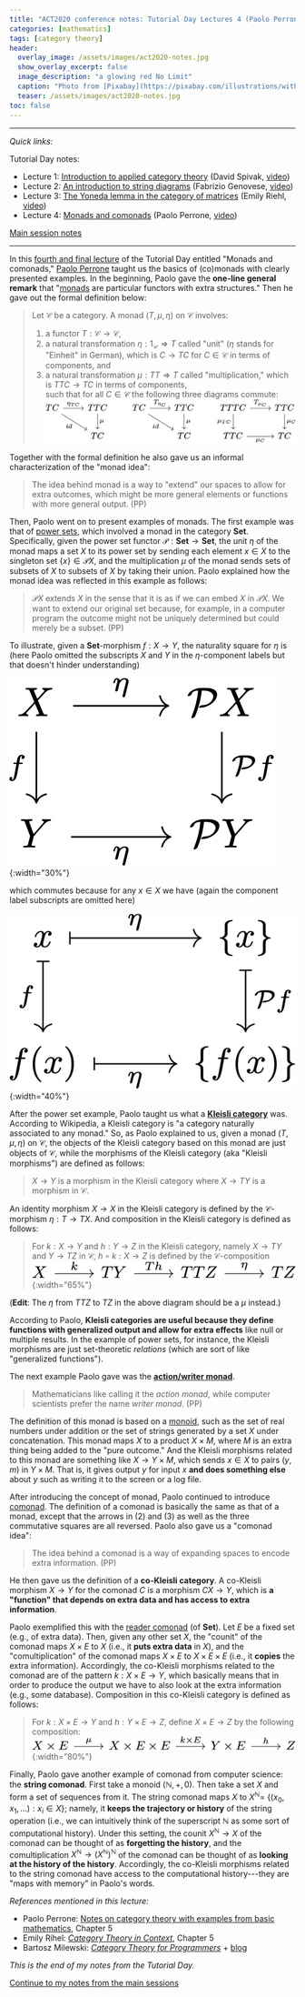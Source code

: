 ```yaml
---
title: "ACT2020 conference notes: Tutorial Day Lectures 4 (Paolo Perrone)"
categories: [mathematics]
tags: [category theory]
header:
  overlay_image: /assets/images/act2020-notes.jpg
  show_overlay_excerpt: false
  image_description: "a glowing red No Limit"
  caption: "Photo from [Pixabay](https://pixabay.com/illustrations/without-borders-limit-restriction-1656205/)"
  teaser: /assets/images/act2020-notes.jpg
toc: false
---
```


------

*Quick links:*

Tutorial Day notes:
- Lecture 1: [Introduction to applied category theory](https://blog.juliosong.com/mathematics/act-notes-1/) (David Spivak, [video](https://youtu.be/cJ46AOEOc14))
- Lecture 2: [An introduction to string diagrams](https://blog.juliosong.com/mathematics/act-notes-2/) (Fabrizio Genovese, [video](https://youtu.be/LY5H9uY7Gns))
- Lecture 3: [The Yoneda lemma in the category of matrices](https://blog.juliosong.com/mathematics/act-notes-3/) (Emily Riehl, [video](https://youtu.be/SsgEvrDFJsM))
- Lecture 4: [Monads and comonads](https://blog.juliosong.com/mathematics/act-notes-4/) (Paolo Perrone, [video](https://youtu.be/ryMkvAOJk20))

[Main session notes](https://blog.juliosong.com/mathematics/act-notes-5/)

------

In this [fourth and final lecture](https://youtu.be/ryMkvAOJk20) of the Tutorial Day entitled "Monads and comonads," [Paolo Perrone](http://www.paoloperrone.org) taught us the basics of (co)monads with clearly presented examples. In the beginning, Paolo gave the **one-line general remark** that "[monads](https://en.wikipedia.org/wiki/Monad_(functional_programming)) are particular functors with extra structures." Then he gave out the formal definition below:
> Let $\mathcal{C}$ be a category. A monad $(T,\mu,\eta)$ on $\mathcal{C}$ involves:<br>
> 1) a functor $T:\mathcal{C}\rightarrow\mathcal{C}$,<br>
> 2) a natural transformation $\eta: 1_\mathcal{C}\Rightarrow T$ called "unit" ($\eta$ stands for "Einheit" in German), which is $C \rightarrow TC$ for $C\in\mathcal{C}$ in terms of components, and<br>
> 3) a natural transformation $\mu: TT\Rightarrow T$ called "multiplication," which is $TTC\rightarrow TC$ in terms of components,<br>
> such that for all $C\in\mathcal{C}$ the following three diagrams commute:<br>
> ![monad](/assets/images/act2020-l4-01.png)

Together with the formal definition he also gave us an informal characterization of the "monad idea":
> The idea behind monad is a way to "extend" our spaces to allow for extra outcomes, which might be more general elements or functions with more general output. (PP)

Then, Paolo went on to present examples of monads. The first example was that of [power sets](https://en.wikipedia.org/wiki/Power_set), which involved a monad in the category $\mathbf{Set}$. Specifically, given the power set functor $\mathcal{P}: \mathbf{Set}\rightarrow\mathbf{Set}$, the unit $\eta$ of the monad maps a set $X$ to its power set by sending each element $x\in X$ to the singleton set $\{x\}\in\mathcal{P}X$, and the multiplication $\mu$ of the monad sends sets of subsets of $X$ to subsets of $X$ by taking their union. Paolo explained how the monad idea was reflected in this example as follows:

> $\mathcal{P}X$ extends $X$ in the sense that it is as if we can embed $X$ in $\mathcal{P}X$. We want to extend our original set because, for example, in a computer program the outcome might not be uniquely determined but could merely be a subset. (PP)

To illustrate, given a $\mathbf{Set}$-morphism $f: X\rightarrow Y$, the naturality square for $\eta$ is (here Paolo omitted the subscripts $X$ and $Y$ in the $\eta$-component labels but that doesn't hinder understanding)

![power set monad](/assets/images/act2020-l4-02.png){:width="30%"}

which commutes because for any $x\in X$ we have (again the component label subscripts are omitted here)

![power set monad commutative](/assets/images/act2020-l4-03.png){:width="40%"}

After the power set example, Paolo taught us what a [**Kleisli category**](https://en.wikipedia.org/wiki/Kleisli_category) was. According to Wikipedia, a Kleisli category is "a category naturally associated to any monad." So, as Paolo explained to us, given a monad $(T, \mu, \eta)$ on $\mathcal{C}$, the objects of the Kleisli category based on this monad are just objects of $\mathcal{C}$, while the morphisms of the Kleisli category (aka "Kleisli morphisms") are defined as follows:
> $X\rightarrow Y$ is a morphism in the Kleisli category where $X\rightarrow TY$ is a morphism in $\mathcal{C}$.

An identity morphism $X\rightarrow X$ in the Kleisli category is defined by the $\mathcal{C}$-morphism $\eta: T\rightarrow TX$. And composition in the Kleisli category is defined as follows:
> For $k: X\rightarrow Y$ and $h: Y\rightarrow Z$ in the Kleisli category, namely $X\rightarrow TY$ and $Y\rightarrow TZ$ in $\mathcal{C}$, $h\circ k: X\rightarrow Z$ is defined by the $\mathcal{C}$-composition <br>
> ![Kleisli category](/assets/images/act2020-l4-04.png){:width="65%"}

(**Edit**: The $\eta$ from $TTZ$ to $TZ$ in the above diagram should be a $\mu$ instead.)

According to Paolo, **Kleisli categories are useful because they define functions with generalized output and allow for extra effects** like null or multiple results. In the example of power sets, for instance, the Kleisli morphisms are just set-theoretic *relations* (which are sort of like "generalized functions").

The next example Paolo gave was the [**action/writer monad**](https://ncatlab.org/nlab/show/action+monad).
> Mathematicians like calling it the *action monad*, while computer scientists prefer the name *writer monad*. (PP)

The definition of this monad is based on a [monoid](https://en.wikipedia.org/wiki/Monoid), such as the set of real numbers under addition or the set of strings generated by a set $X$ under concatenation. This monad maps $X$ to a product $X\times M$, where $M$ is an extra thing being added to the "pure outcome." And the Kleisli morphisms related to this monad are something like $X\rightarrow Y\times M$, which sends $x\in X$ to pairs $(y,m)$ in $Y\times M$. That is, it gives output $y$ for input $x$ **and does something else** about $y$ such as writing it to the screen or a log file.

After introducing the concept of monad, Paolo continued to introduce [comonad](https://ncatlab.org/nlab/show/comonad). The definition of a comonad is basically the same as that of a monad, except that the arrows in (2) and (3) as well as the three commutative squares are all reversed. Paolo also gave us a "comonad idea":
> The idea behind a comonad is a way of expanding spaces to encode extra information. (PP)

He then gave us the definition of a **co-Kleisli category**. A co-Kleisli morphism $X\rightarrow Y$ for the comonad $C$ is a morphism $CX\rightarrow Y$, which is **a "function" that depends on extra data and has access to extra information**.

Paolo exemplified this with the [reader comonad](http://comonad.com/reader/) (of $\mathbf{Set}$). Let $E$ be a fixed set (e.g., of extra data). Then, given any other set $X$, the "counit" of the comonad maps $X\times E$ to $X$ (i.e., it **puts extra data** in $X$), and the "comultiplication" of the comonad maps $X\times E$ to $X\times E\times E$ (i.e., it **copies** the extra information). Accordingly, the co-Kleisli morphisms related to the comonad are of the pattern $k: X\times E\rightarrow Y$, which basically means that in order to produce the output we have to also look at the extra information (e.g., some database). Composition in this co-Kleisli category is defined as follows:
> For $k:X\times E\rightarrow Y$ and $h: Y\times E\rightarrow Z$, define $X\times E\rightarrow Z$ by the following composition:<br>
> ![co-Kleisli category](/assets/images/act2020-l4-05.png){:width="80%"}

Finally, Paolo gave another example of comonad from computer science: the **string comonad**. First take a monoid $(\mathbb{N},+,0)$. Then take a set $X$ and form a set of sequences from it. The string comonad maps $X$ to $X^\mathbb{N} =$ {$(x_0, x_1, \dots): x_i\in X$}; namely, it **keeps the trajectory or history** of the string operation (i.e., we can intuitively think of the superscript $\mathbb{N}$ as some sort of computational history). Under this setting, the counit $X^\mathbb{N}\rightarrow X$ of the comonad can be thought of as **forgetting the history**, and the comultiplication $X^\mathbb{N}\rightarrow (X^\mathbb{N})^\mathbb{N}$ of the comonad can be thought of as **looking at the history of the history**. Accordingly, the co-Kleisli morphisms related to the string comonad have access to the computational history---they are "maps with memory" in Paolo's words.

*References mentioned in this lecture:*
- Paolo Perrone: [Notes on category theory with examples from basic mathematics](https://arxiv.org/abs/1912.10642), Chapter 5
- Emily Rihel: [*Category Theory in Context*](http://www.math.jhu.edu/~eriehl/context.pdf), Chapter 5
- Bartosz Milewski: [*Category Theory for Programmers*](https://github.com/hmemcpy/milewski-ctfp-pdf/) + [blog](https://bartoszmilewski.com/2014/10/28/category-theory-for-programmers-the-preface/)


*This is the end of my notes from the Tutorial Day.*

[Continue to my notes from the main sessions](https://blog.juliosong.com/mathematics/act-notes-5/)
